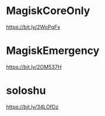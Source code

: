 # MagiskCoreOnly

https://bit.ly/2WoPqFx

# MagiskEmergency

https://bit.ly/2OM537H

# soloshu

https://bit.ly/34LOfDz

